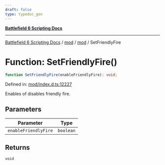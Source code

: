 ```yaml
---
draft: false
type: typedoc_gen
---
```


[**Battlefield 6 Scripting Docs**](../../../_index.md)

***

[Battlefield 6 Scripting Docs](../../../_index.md) / [mod](../../_index.md) / [mod](../_index.md) / SetFriendlyFire

# Function: SetFriendlyFire()

```ts
function SetFriendlyFire(enableFriendlyFire): void;
```

Defined in: [mod/index.d.ts:12227](https://github.com/battlefield-portal-community/portal-docs/blob/6d87e21c5922a3efb03c634dbe98e5fe6e797672/generators/santiago/mod/index.d.ts#L12227)

Enables of disables friendly fire.

## Parameters

| Parameter | Type |
| ------ | ------ |
| `enableFriendlyFire` | `boolean` |

## Returns

`void`

